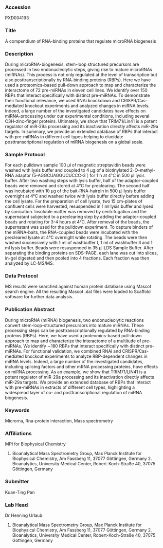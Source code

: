 ### Accession
PXD004193

### Title
A compendium of RNA-binding proteins that regulate microRNA biogenesis

### Description
During microRNA-biogenesis, stem-loop structured precursors are processed in two endonucleolytic steps, giving rise to mature microRNAs (miRNAs). This process is not only regulated at the level of transcription but also posttranscriptionally by RNA-binding proteins (RBPs). Here we have used a proteomics-based pull-down approach to map and characterize the interactome of 72 pre-miRNAs in eleven cell lines. We identify over 150 RBPs that interact specifically with distinct pre-miRNAs. To demonstrate their functional relevance, we used RNAi knockdown and CRISPR/Cas-mediated knockout experiments and analyzed changes in miRNA levels. Indeed, a large number of the investigated candidates have effects on miRNA-processing under our experimental conditions, including several C3H-zinc-finger proteins. Ultimately, we show that TRIM71/Lin41 is a potent regulator of miR-29a processing and its inactivation directly affects miR-29a targets. In summary, we provide an extended database of RBPs that interact with pre-miRNAs in different cell types helping to elucidate posttranscriptional regulation of miRNA biogenesis on a global scale.

### Sample Protocol
For each pulldown sample 100 µl of magnetic streptavidin beads were washed with lysis buffer and coupled to 4 µg of a biotinylated 2-O-methyl-RNA adaptor (5-AGGCUAGGUCUCCC-3´) for 1 h at 4°C in 500 µl lysis buffer. After two washing steps with lysis buffer, half of the adaptor-coupled beads were removed and stored at 4°C for preclearing. The second half was incubated with 10 µg of the bait-RNA-hairpin in 500 µl lysis buffer overnight at 4°C and washed twice with lysis buffer directly before adding the cell lysate. For the preparation of cell lysate, two 15 cm-plates of confluent cells were harvested, resuspended in 1 ml lysis buffer and lysed by sonication. Insoluble matter was removed by centrifugation and the supernatant subjected to a preclearing step by adding the adaptor-coupled beads and rotating for 3-4 hours at 4°C. After removal of the beads, the supernatant was used for the pulldown experiment. To capture binders of the miRNA-baits, the RNA-coupled beads were incubated with the precleared lysate at 4°C overnight while rotating. The beads were then washed successively with 1 ml of washbuffer I, 1 ml of washbuffer II and 1 ml lysis buffer. Beads were resuspended in 35 µl LDS Sample Buffer. After separating the binding proteins on SDS-PAGE, each lane was cut into slices, in-gel digested and then pooled into 4 fractions. Each fraction was then analyzed by LC-MS/MS.

### Data Protocol
MS results were searched against human protein database using Mascot search engine. All the resulting Mascot .dat files were loaded to Scaffold software for further data analysis.

### Publication Abstract
During microRNA (miRNA) biogenesis, two endonucleolytic reactions convert stem-loop-structured precursors into mature miRNAs. These processing steps can be posttranscriptionally regulated by RNA-binding proteins (RBPs). Here, we have used a&#xa0;proteomics-based pull-down approach to map and&#xa0;characterize the interactome of a multitude of pre-miRNAs. We identify &#x223c;180 RBPs that interact specifically with distinct pre-miRNAs. For functional validation, we combined RNAi and CRISPR/Cas-mediated knockout experiments to analyze RBP-dependent changes in miRNA levels. Indeed, a large number of the investigated candidates, including splicing factors and other mRNA processing proteins, have effects on miRNA processing. As an example, we show that TRIM71/LIN41 is a potent regulator of miR-29a processing and its inactivation directly affects miR-29a targets. We provide an extended database of RBPs that interact with pre-miRNAs in extracts of different cell types, highlighting a widespread layer of co- and posttranscriptional regulation of miRNA biogenesis.

### Keywords
Microrna, Rna-protein interaction, Mass spectrometry

### Affiliations
MPI for Biophysical Chemistry
1. Bioanalytical Mass Spectrometry Group, Max Planck Institute for Biophysical Chemistry, Am Fassberg 11, 37077 Göttingen, Germany 2. Bioanalytics, University Medical Center, Robert-Koch-Straße 40, 37075 Göttingen, Germany

### Submitter
Kuan-Ting Pan

### Lab Head
Dr Henning Urlaub
1. Bioanalytical Mass Spectrometry Group, Max Planck Institute for Biophysical Chemistry, Am Fassberg 11, 37077 Göttingen, Germany 2. Bioanalytics, University Medical Center, Robert-Koch-Straße 40, 37075 Göttingen, Germany


